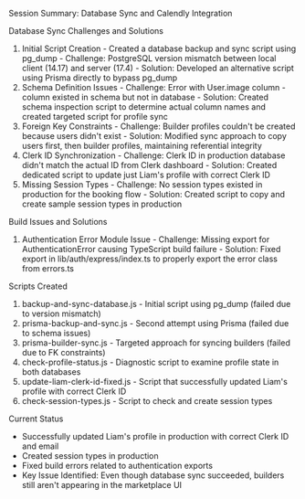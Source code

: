 Session Summary: Database Sync and Calendly Integration

  Database Sync Challenges and Solutions

  1. Initial Script Creation
    - Created a database backup and sync script using pg_dump
    - Challenge: PostgreSQL version mismatch between local client (14.17) and server (17.4)
    - Solution: Developed an alternative script using Prisma directly to bypass pg_dump
  2. Schema Definition Issues
    - Challenge: Error with User.image column - column existed in schema but not in database
    - Solution: Created schema inspection script to determine actual column names and created targeted script for profile sync
  3. Foreign Key Constraints
    - Challenge: Builder profiles couldn't be created because users didn't exist
    - Solution: Modified sync approach to copy users first, then builder profiles, maintaining referential integrity
  4. Clerk ID Synchronization
    - Challenge: Clerk ID in production database didn't match the actual ID from Clerk dashboard
    - Solution: Created dedicated script to update just Liam's profile with correct Clerk ID
  5. Missing Session Types
    - Challenge: No session types existed in production for the booking flow
    - Solution: Created script to copy and create sample session types in production

  Build Issues and Solutions

  1. Authentication Error Module Issue
    - Challenge: Missing export for AuthenticationError causing TypeScript build failure
    - Solution: Fixed export in lib/auth/express/index.ts to properly export the error class from errors.ts

  Scripts Created

  1. backup-and-sync-database.js - Initial script using pg_dump (failed due to version mismatch)
  2. prisma-backup-and-sync.js - Second attempt using Prisma (failed due to schema issues)
  3. prisma-builder-sync.js - Targeted approach for syncing builders (failed due to FK constraints)
  4. check-profile-status.js - Diagnostic script to examine profile state in both databases
  5. update-liam-clerk-id-fixed.js - Script that successfully updated Liam's profile with correct Clerk ID
  6. check-session-types.js - Script to check and create session types

  Current Status

  - Successfully updated Liam's profile in production with correct Clerk ID and email
  - Created session types in production
  - Fixed build errors related to authentication exports
  - Key Issue Identified: Even though database sync succeeded, builders still aren't appearing in the marketplace UI